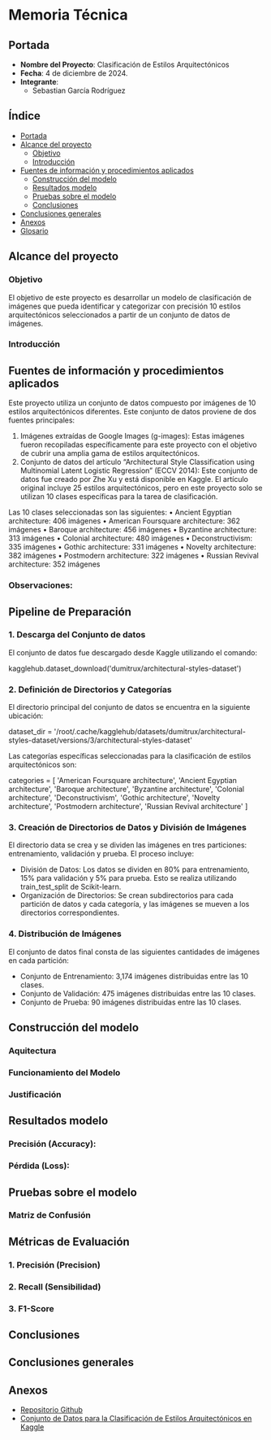 # Memoria Técnica

## Portada
- **Nombre del Proyecto**: Clasificación de Estilos Arquitectónicos 
- **Fecha**: 4 de diciembre de 2024.
- **Integrante**:  
  - Sebastian García Rodríguez

## Índice
- [Portada](#portada)
- [Alcance del proyecto](#alcance-del-proyecto)
  - [Objetivo](#objetivo)
  - [Introducción](#introducción)
- [Fuentes de información y procedimientos aplicados](#fuentes-de-información-y-procedimientos-aplicados)
  - [Construcción del modelo](#construcción-del-modelo)
  - [Resultados modelo](#resultados-modelo)
  - [Pruebas sobre el modelo](#pruebas-sobre-el-modelo)
  - [Conclusiones](#conclusiones)
- [Conclusiones generales](#conclusiones-generales)
- [Anexos](#anexos)
- [Glosario](#glosario)

## Alcance del proyecto

### Objetivo
El objetivo de este proyecto es desarrollar un modelo de clasificación de imágenes que pueda identificar y categorizar con precisión 10 estilos arquitectónicos seleccionados a partir de un conjunto de datos de imágenes.

### Introducción

## Fuentes de información y procedimientos aplicados

Este proyecto utiliza un conjunto de datos compuesto por imágenes de 10 estilos arquitectónicos diferentes. Este conjunto de datos proviene de dos fuentes principales:
1. Imágenes extraídas de Google Images (g-images): Estas imágenes fueron recopiladas específicamente para este proyecto con el objetivo de cubrir una amplia gama de estilos arquitectónicos.
2. Conjunto de datos del artículo “Architectural Style Classification using Multinomial Latent Logistic Regression” (ECCV 2014): Este conjunto de datos fue creado por Zhe Xu y está disponible en Kaggle. El artículo original incluye 25 estilos arquitectónicos, pero en este proyecto solo se utilizan 10 clases específicas para la tarea de clasificación.

Las 10 clases seleccionadas son las siguientes:
	•	Ancient Egyptian architecture: 406 imágenes
	•	American Foursquare architecture: 362 imágenes
	•	Baroque architecture: 456 imágenes
	•	Byzantine architecture: 313 imágenes
	•	Colonial architecture: 480 imágenes
	•	Deconstructivism: 335 imágenes
	•	Gothic architecture: 331 imágenes
	•	Novelty architecture: 382 imágenes
	•	Postmodern architecture: 322 imágenes
	•	Russian Revival architecture: 352 imágenes


### Observaciones:




## Pipeline de Preparación

### 1. Descarga del Conjunto de datos

El conjunto de datos fue descargado desde Kaggle utilizando el comando:

kagglehub.dataset_download('dumitrux/architectural-styles-dataset')

### 2. Definición de Directorios y Categorías

El directorio principal del conjunto de datos se encuentra en la siguiente ubicación:

dataset_dir = '/root/.cache/kagglehub/datasets/dumitrux/architectural-styles-dataset/versions/3/architectural-styles-dataset'

Las categorías específicas seleccionadas para la clasificación de estilos arquitectónicos son:

categories = [
    'American Foursquare architecture', 'Ancient Egyptian architecture',
    'Baroque architecture', 'Byzantine architecture', 'Colonial architecture',
    'Deconstructivism', 'Gothic architecture', 'Novelty architecture',
    'Postmodern architecture', 'Russian Revival architecture'
]

### 3. Creación de Directorios de Datos y División de Imágenes

El directorio data se crea y se dividen las imágenes en tres particiones: entrenamiento, validación y prueba. El proceso incluye:
* División de Datos: Los datos se dividen en 80% para entrenamiento, 15% para validación y 5% para prueba. Esto se realiza utilizando train_test_split de Scikit-learn.
* Organización de Directorios: Se crean subdirectorios para cada partición de datos y cada categoría, y las imágenes se mueven a los directorios correspondientes.

### 4. Distribución de Imágenes
El conjunto de datos final consta de las siguientes cantidades de imágenes en cada partición:
* Conjunto de Entrenamiento: 3,174 imágenes distribuidas entre las 10 clases.
* Conjunto de Validación: 475 imágenes distribuidas entre las 10 clases.
* Conjunto de Prueba: 90 imágenes distribuidas entre las 10 clases.


## Construcción del modelo

### Aquitectura

### Funcionamiento del Modelo

### Justificación 

## Resultados modelo

### **Precisión (Accuracy)**:

### **Pérdida (Loss)**:
 

## Pruebas sobre el modelo

### **Matriz de Confusión**

## **Métricas de Evaluación**

### **1. Precisión (Precision)**

### **2. Recall (Sensibilidad)**

### **3. F1-Score**

## Conclusiones

## Conclusiones generales

## Anexos
- [Repositorio Github](https://github.com/SebastianGR-FC/Clasificacion-de-Estilos-Arquitectonicos)
- [Conjunto de Datos para la Clasificación de Estilos Arquitectónicos en Kaggle](https://www.kaggle.com/datasets/dumitrux/architectural-styles-dataset)
